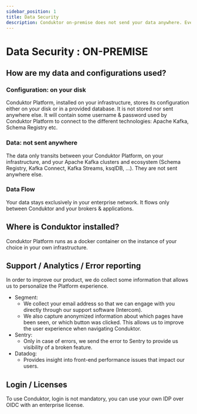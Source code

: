 ```yaml
---
sidebar_position: 1
title: Data Security
description: Conduktor on-premise does not send your data anywhere. Everything stays between your computer and your Apache Kafka clusters / applications.
---
```


# Data Security : ON-PREMISE

## How are my data and configurations used?

### Configuration: on your disk

Conduktor Platform, installed on your infrastructure, stores its configuration either on your disk or in a provided database. It is not stored nor sent anywhere else. It will contain some username & password used by Conduktor Platform to connect to the different technologies: Apache Kafka, Schema Registry etc.

### Data: not sent anywhere

The data only transits between your Conduktor Platform, on your infrastructure, and your Apache Kafka clusters and ecosystem (Schema Registry, Kafka Connect, Kafka Streams, ksqlDB, ...). They are not sent anywhere else.

### Data Flow

Your data stays exclusively in your enterprise network. It flows only between Conduktor and your brokers & applications.

## Where is Conduktor installed?

Conduktor Platform runs as a docker container on the instance of your choice in your own infrastructure.

## Support / Analytics / Error reporting

In order to improve our product, we do collect some information that allows us to personalize the Platform experience.  

- Segment:
  - We collect your email address so that we can engage with you directly through our support software (Intercom).
  - We also capture anonymized information about which pages have been seen, or which button was clicked. This allows us to improve the user experience when navigating Conduktor. 
- Sentry: 
  - Only in case of errors, we send the error to Sentry to provide us visibility of a broken feature.
- Datadog: 
  - Provides insight into front-end performance issues that impact our users.

## Login / Licenses

To use Conduktor, login is not mandatory, you can use your own IDP over OIDC with an enterprise license.

